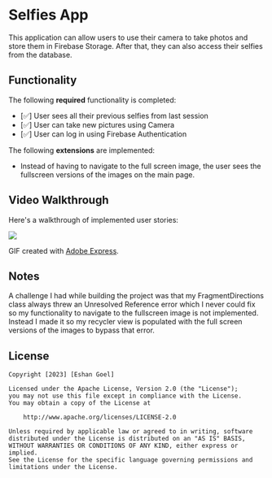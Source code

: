 # Selfies App

This application can allow users to use their camera to take photos and store them in Firebase Storage. After that, they can also access their selfies from the database.

## Functionality 

The following **required** functionality is completed:

* [✅] User sees all their previous selfies from last session
* [✅] User can take new pictures using Camera
* [✅] User can log in using Firebase Authentication

The following **extensions** are implemented:
* Instead of having to navigate to the full screen image, the user sees the fullscreen versions of the images on the main page.

## Video Walkthrough

Here's a walkthrough of implemented user stories:

![](https://github.com/egoel5/C323_Project9/blob/master/Project%209%20Video%20Walkthrough.gif)

GIF created with [Adobe Express](https://new.express.adobe.com).

## Notes

A challenge I had while building the project was that my FragmentDirections class always threw an Unresolved Reference error which I never could fix so my functionality to navigate to the fullscreen image is not implemented. Instead I made it so my recycler view is populated with the full screen versions of the images to bypass that error. 

## License

    Copyright [2023] [Eshan Goel]

    Licensed under the Apache License, Version 2.0 (the "License");
    you may not use this file except in compliance with the License.
    You may obtain a copy of the License at

        http://www.apache.org/licenses/LICENSE-2.0

    Unless required by applicable law or agreed to in writing, software
    distributed under the License is distributed on an "AS IS" BASIS,
    WITHOUT WARRANTIES OR CONDITIONS OF ANY KIND, either express or implied.
    See the License for the specific language governing permissions and
    limitations under the License.
